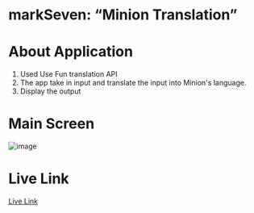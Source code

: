 # markSeven: “Minion Translation”

# About Application

1. Used Use Fun translation API
2. The app take in input and translate the input into Minion's language.
3. Display the output

# Main Screen

![image](https://res.cloudinary.com/debo7pflq/image/upload/v1662175057/github/Minion_home_page_vxlajs.png)

# Live Link

[Live Link](https://lively-lokum-9449d7.netlify.app/)

